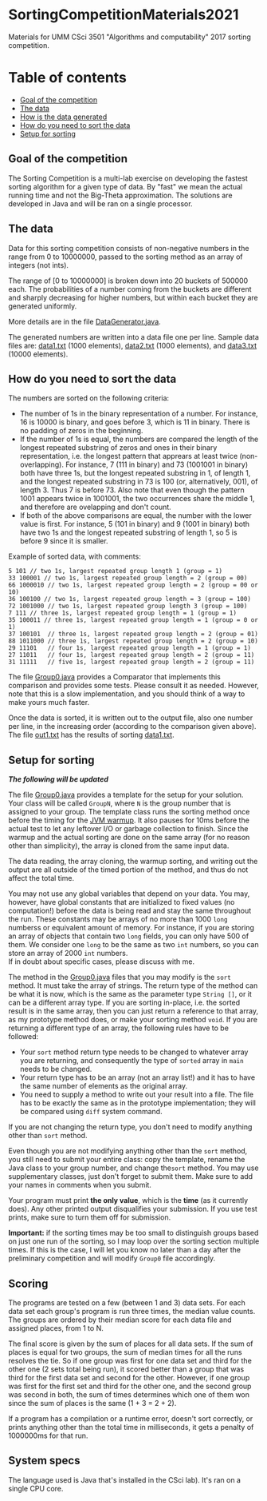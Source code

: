 # SortingCompetitionMaterials2021

Materials for UMM CSci 3501 "Algorithms and computability" 2017 sorting competition.

# Table of contents
* [Goal of the competition](#goal)
* [The data](#data)
* [How is the data generated](#generating)
* [How do you need to sort the data](#sortingRules)
* [Setup for sorting](#setup)
<!---
* [Submision deadlines](#deadlines)
* [Scoring](#scoring)
* [System specs](#specs)
* [Results of the first preliminary round](#round1)
* [Results of the final competition](#final)
* [Presentations](#presentation)
--->


## Goal of the competition <a name="goal"></a>

The Sorting Competition is a multi-lab exercise on developing the fastest sorting algorithm for a given type of data. By "fast" we mean the actual running time and not the Big-Theta approximation. The solutions are developed in Java and will be ran on a single processor.

## The data  <a name="data"></a>

Data for this sorting competition consists of non-negative numbers in the range from 0 to 10000000, passed to the sorting 
method as an array of integers (not ints). 

The range of [0 to 10000000] is broken down into 20 buckets of 500000 each. The probabilities of a number coming from the buckets are different and sharply decreasing for higher numbers, but within each bucket they are generated uniformly.  

More details are in the file [DataGenerator.java](src/DataGenerator.java).

The generated numbers are written into a data file one per line. Sample data files are: [data1.txt](data1.txt) (1000 elements), [data2.txt](data2.txt) (1000 elements), and [data3.txt](data3.txt) (10000 elements). 

## How do you need to sort the data <a name="sortingRules"></a>

The numbers are sorted on the following criteria:

* The number of 1s in the binary representation of a number. For instance, 16 is 10000 is binary, and goes before 3, which is 11 in binary. There is no padding of zeros in the beginning. 
* If the number of 1s is equal, the numbers are compared the length of the longest repeated substring of zeros and ones in their binary representation, 
i.e. the longest pattern that apprears at least twice (non-overlapping). For instance, 7 (111 in binary) and 73 (1001001 in binary) both have three 1s, 
but the longest repeated substring in 1, of length 1, and the longest repeated substring in 73 is 100 (or, alternatively, 001), of length 3. Thus 7 is before 73. 
Also note that even though the pattern 1001 appears twice in 1001001, the two occurrences share the middle 1, and therefore are ovelapping and don't count. 
* If both of the above comparisons are equal, the number with the lower value is first. For instance, 5 (101 in binary) and 9 (1001 in binary) both have two 1s 
and the longest repeated substring of length 1, so 5 is before 9 since it is smaller.  

Example of sorted data, with comments:
```
5 101 // two 1s, largest repeated group length 1 (group = 1)
33 100001 // two 1s, largest repeated group length = 2 (group = 00)
66 1000010 // two 1s, largest repeated group length = 2 (group = 00 or 10)
36 100100 // two 1s, largest repeated group length = 3 (group = 100)
72 1001000 // two 1s, largest repeated group length 3 (group = 100)
7 111 // three 1s, largest repeated group length = 1 (group = 1)
35 100011 // three 1s, largest repeated group length = 1 (group = 0 or 1)
37 100101  // three 1s, largest repeated group length = 2 (group = 01)
88 1011000 // three 1s, largest repeated group length = 2 (group = 10)
29 11101   // four 1s, largest repeated group length = 1 (group = 1)
27 11011   // four 1s, largest repeated group length = 2 (group = 11)
31 11111   // five 1s, largest repeated group length = 2 (group = 11)
```

The file [Group0.java](src/Group0.java) provides a Comparator that implements this comparison and provides some tests. Please
consult it as needed. However, note that this is a slow implementation, and you should think of a way to make yours much faster. 

Once the data is sorted, it is written out to the output file, also one number per line, in the increasing order (according to the comparison given above). 
The file [out1.txt](out1.txt) has the results of sorting [data1.txt](data1.txt). 

## Setup for sorting <a name="setup"></a>

***The following will be updated***

The file [Group0.java](src/Group0.java) provides a template for the setup for your solution. Your class will be called `GroupN`, where `N` is the group number that is assigned to your group. The template class runs the sorting method once before the timing for the [JVM warmup](https://www.ibm.com/developerworks/library/j-jtp12214/index.html). It also pauses for 10ms before the actual test to let any leftover I/O or garbage collection to finish. Since the warmup and the actual sorting are done on the same array (for no reason other than simplicity), the array is cloned from the same input data. 

The data reading, the array cloning, the warmup sorting, and writing out the output are all outside of the timed portion of the method, and thus do not affect the total time. 

You may not use any global variables that depend on your data. You may, however, have global constants that are initialized to fixed values (no computation!) before the data is being read and stay the same throughout the run. These constants may be arrays of no more than 1000 `long` numberss or equivalent amount of memory. For instance, if you are storing an array of objects that contain two `long` fields, you can only have 500 of them. We consider one `long` to be the same as two `int` numbers, so you can store an array of 2000 `int` numbers.  
If in doubt about specific cases, please discuss with me. 

The method in the [Group0.java](src/Group0.java) files that you may modify is the `sort` method. It must take the array of strings. The return type of the method can be what it is now, which is the same as the parameter type `String []`, or it can be a different array type. If you are sorting in-place, i.e. the sorted result is in the same array, then you can just return a reference to that array, as my prototype method does, or make your sorting method `void`. If you are returning a different type of an array, the following rules have to be followed:
* Your `sort` method return type needs to be changed to whatever  array you are returning, and consequently the type of `sorted` array in `main` needs to be changed. 
* Your return type has to be an array (not an array list!) and it has to have the same number of elements as the original array. 
* You need to supply a method to write out your result into a file. The file has to be exactly the same as in the prototype implementation; they will be compared using `diff` system command. 

If you are not changing the return type, you don't need to modify anything other than `sort` method. 

Even though you are not modifying anything other than the `sort` method, you still need to submit your entire class: copy the template, rename the Java class to your group number, and change the`sort` method. You may use supplementary classes, just don't forget to submit them. Make sure to add your names in comments when you submit. 

Your program must print **the only value**, which is the **time** (as it currently does). Any other printed output disqualifies your submission. If you use test prints, make sure to turn them off for submission. 

**Important:** if the sorting times may be too small to distinguish groups based on just one run of the sorting, so I may loop over the sorting section multiple times. If this is the case, I will let you know no later than a day after the preliminary competition and will modify `Group0` file accordingly.  

## Scoring <a name="scoring"></a>

The programs are tested on a few (between 1 and 3) data sets. For each data set each group's program is run three times, the median value counts. The groups are ordered by their median score for each data file and assigned places, from 1 to N. 

The final score is given by the sum of places for all data sets. If the sum of places is equal for two groups, the sum of median times for all the runs resolves the tie. So if one group was first for one data set and third for the other one (2 sets total being run), it scored better than a group that was third for the first data set and second for the other. However, if one group was first for the first set and third for the other one, and the second group was second in both, the sum of times determines which one of them won since the sum of places is the same (1 + 3 = 2 + 2). 

If a program has a compilation or a runtime error, doesn't sort correctly, or prints anything other than the total time in milliseconds, it gets a penalty of 1000000ms for that run. 

## System specs <a name="specs"></a>

The language used is Java that's installed in the CSci lab). It's ran on a single CPU core.  

<!---
I will post a script for running this program (with a correctness check and all), but for now a couple of things to know: run your program out of `/tmp` directory to avoid overhead of communications with the file server, and pin your program to a single core, i.e. run it like this:
``taskset -c 0 java GroupN``
--->


